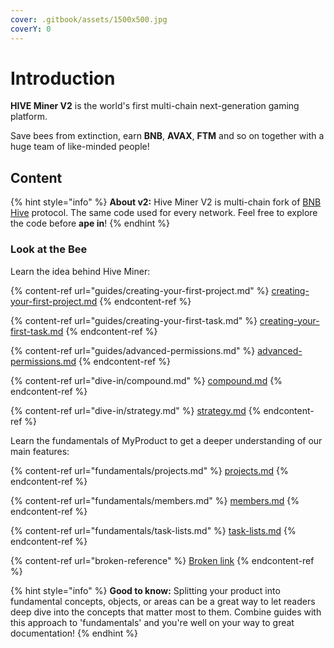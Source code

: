 ```yaml
---
cover: .gitbook/assets/1500x500.jpg
coverY: 0
---
```


# Introduction

**HIVE Miner V2** is the world's first multi-chain next-generation  gaming platform.

Save bees from extinction, earn **BNB**, **AVAX**, **FTM** and so on together with a huge team of like-minded people!&#x20;

## Content

{% hint style="info" %}
**About v2:** Hive Miner V2 is multi-chain fork of [BNB Hive](https://bnb-hive.net/) protocol. The same code used for every network. Feel free to explore the code before **ape in**!
{% endhint %}

### Look at the Bee

Learn the idea behind Hive Miner:

{% content-ref url="guides/creating-your-first-project.md" %}
[creating-your-first-project.md](guides/creating-your-first-project.md)
{% endcontent-ref %}

{% content-ref url="guides/creating-your-first-task.md" %}
[creating-your-first-task.md](guides/creating-your-first-task.md)
{% endcontent-ref %}

{% content-ref url="guides/advanced-permissions.md" %}
[advanced-permissions.md](guides/advanced-permissions.md)
{% endcontent-ref %}

{% content-ref url="dive-in/compound.md" %}
[compound.md](dive-in/compound.md)
{% endcontent-ref %}

{% content-ref url="dive-in/strategy.md" %}
[strategy.md](dive-in/strategy.md)
{% endcontent-ref %}

Learn the fundamentals of MyProduct to get a deeper understanding of our main features:

{% content-ref url="fundamentals/projects.md" %}
[projects.md](fundamentals/projects.md)
{% endcontent-ref %}

{% content-ref url="fundamentals/members.md" %}
[members.md](fundamentals/members.md)
{% endcontent-ref %}

{% content-ref url="fundamentals/task-lists.md" %}
[task-lists.md](fundamentals/task-lists.md)
{% endcontent-ref %}

{% content-ref url="broken-reference" %}
[Broken link](broken-reference)
{% endcontent-ref %}

{% hint style="info" %}
**Good to know:** Splitting your product into fundamental concepts, objects, or areas can be a great way to let readers deep dive into the concepts that matter most to them. Combine guides with this approach to 'fundamentals' and you're well on your way to great documentation!
{% endhint %}

